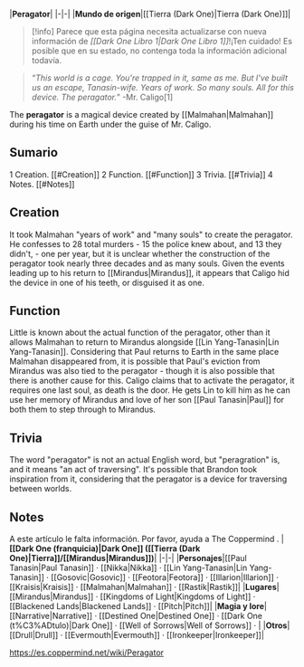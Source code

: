 |**Peragator**|
|-|-|
|**Mundo de origen**|[[Tierra (Dark One)\|Tierra (Dark One)]]|

> [!info] Parece que esta página necesita actualizarse con nueva información de *[[Dark One Libro 1\|Dark One Libro 1]]*!¡Ten cuidado! Es posible que en su estado, no contenga toda la información adicional todavía.

>“*This world is a cage. You're trapped in it, same as me. But I've built us an escape, Tanasin-wife. Years of work. So many souls. All for this device. The peragator.*”
\-Mr. Caligo[1]


The **peragator** is a magical device created by [[Malmahan\|Malmahan]] during his time on Earth under the guise of Mr. Caligo.

## Sumario

1 Creation. [[#Creation]] 
2 Function. [[#Function]] 
3 Trivia. [[#Trivia]] 
4 Notes. [[#Notes]] 


## Creation
It took Malmahan "years of work" and "many souls" to create the peragator. He confesses to 28 total murders - 15 the police knew about, and 13 they didn't, - one per year, but it is unclear whether the construction of the peragator took nearly three decades and as many souls. Given the events leading up to his return to [[Mirandus\|Mirandus]], it appears that Caligo hid the device in one of his teeth, or disguised it as one.

## Function
Little is known about the actual function of the peragator, other than it allows Malmahan to return to Mirandus alongside [[Lin Yang-Tanasin\|Lin Yang-Tanasin]]. Considering that Paul returns to Earth in the same place Malmahan disappeared from, it is possible that Paul's eviction from Mirandus was also tied to the peragator - though it is also possible that there is another cause for this.
Caligo claims that to activate the peragator, it requires one last soul, as death is the door. He gets Lin to kill him as he can use her memory of Mirandus and love of her son [[Paul Tanasin\|Paul]] for both them to step through to Mirandus.

## Trivia
The word "peragator" is not an actual English word, but "peragration" is, and it means "an act of traversing". It's possible that Brandon took inspiration from it, considering that the peragator is a device for traversing between worlds.
## Notes

A este artículo le falta información. Por favor, ayuda a The Coppermind .
|**[[Dark One (franquicia)\|Dark One]] ([[Tierra (Dark One)\|Tierra]]/[[Mirandus\|Mirandus]])**|
|-|-|
|**Personajes**|[[Paul Tanasin\|Paul Tanasin]] · [[Nikka\|Nikka]] · [[Lin Yang-Tanasin\|Lin Yang-Tanasin]] · [[Gosovic\|Gosovic]] · [[Feotora\|Feotora]] · [[Illarion\|Illarion]] · [[Kraisis\|Kraisis]] · [[Malmahan\|Malmahan]] · [[Rastik\|Rastik]]|
|**Lugares**|[[Mirandus\|Mirandus]] · [[Kingdoms of Light\|Kingdoms of Light]] · [[Blackened Lands\|Blackened Lands]] · [[Pitch\|Pitch]]|
|**Magia y lore**|[[Narrative\|Narrative]] · [[Destined One\|Destined One]] · [[Dark One (t%C3%ADtulo)\|Dark One]] · [[Well of Sorrows\|Well of Sorrows]] · |
|**Otros**|[[Drull\|Drull]] · [[Evermouth\|Evermouth]] · [[Ironkeeper\|Ironkeeper]]|



https://es.coppermind.net/wiki/Peragator
